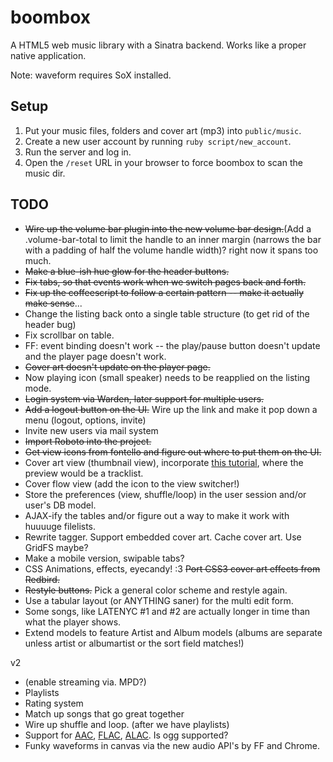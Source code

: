 boombox
=======

A HTML5 web music library with a Sinatra backend. Works like a proper native application.

Note: waveform requires SoX installed.


## Setup

1. Put your music files, folders and cover art (mp3) into `public/music`.
2. Create a new user account by running `ruby script/new_account`.
3. Run the server and log in.
4. Open the `/reset` URL in your browser to force boombox to scan the music dir.


## TODO

* ~~Wire up the volume bar plugin into the new volume bar design.~~(Add a .volume-bar-total to limit the handle to an inner margin (narrows the bar with a padding of half the volume handle width)? right now it spans too much.
* ~~Make a blue-ish hue glow for the header buttons.~~
* ~~Fix tabs, so that events work when we switch pages back and forth.~~
* ~~Fix up the coffeescript to follow a certain pattern -- make it actually make sense~~...
* Change the listing back onto a single table structure (to get rid of the header bug)
* Fix scrollbar on table.
* FF: event binding doesn't work -- the play/pause button doesn't update and the player page doesn't work.
* ~~Cover art doesn't update on the player page.~~
* Now playing icon (small speaker) needs to be reapplied on the listing mode.
* ~~Login system via Warden, later support for multiple users.~~
* ~~Add a logout button on the UI.~~ Wire up the link and make it pop down a menu (logout, options, invite)
* Invite new users via mail system
* ~~Import Roboto into the project.~~
* ~~Get view icons from fontello and figure out where to put them on the UI.~~
* Cover art view (thumbnail view), incorporate [this tutorial](http://tympanus.net/Tutorials/ThumbnailGridExpandingPreview/), where the preview would be a tracklist.
* Cover flow view (add the icon to the view switcher!)
* Store the preferences (view, shuffle/loop) in the user session and/or user's DB model.
* AJAX-ify the tables and/or figure out a way to make it work with huuuuge filelists.
* Rewrite tagger. Support embedded cover art. Cache cover art. Use GridFS maybe?
* Make a mobile version, swipable tabs?
* CSS Animations, effects, eyecandy! :3 ~~Port CSS3 cover art effects from Redbird.~~
* ~~Restyle buttons.~~ Pick a general color scheme and restyle again.
* Use a tabular layout (or ANYTHING saner) for the multi edit form.
* Some songs, like LATENYC #1 and #2 are actually longer in time than what the player shows.
* Extend models to feature Artist and Album models (albums are separate unless artist or albumartist or the sort field matches!)

v2

* (enable streaming via. MPD?)
* Playlists
* Rating system
* Match up songs that go great together
* Wire up shuffle and loop. (after we have playlists)
* Support for [AAC](https://github.com/audiocogs/aac.js), [FLAC](https://github.com/audiocogs/flac.js), [ALAC](https://github.com/audiocogs/alac.js). Is ogg supported?
* Funky waveforms in canvas via the new audio API's by FF and Chrome.
